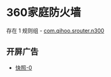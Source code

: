# 360家庭防火墙

存在 1 规则组 - [com.qihoo.srouter.n300](/src/apps/com.qihoo.srouter.n300.ts)

## 开屏广告

- [快照-0](https://gkd-kit.gitee.io/import/13216607)
